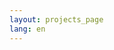 ```yaml
---
layout: projects_page
lang: en
---
```



<center>

<div id="zf_div_3krPbtWZ2W7xC_N7X5nmvBvIzFc20T2pRH-5CfiT3Zg"></div><script type="text/javascript">(function() {
try{
var f = document.createElement("iframe");   
f.src = 'https://forms.zohopublic.com/virtualoffice18342/form/JobApplicationForm/formperma/3krPbtWZ2W7xC_N7X5nmvBvIzFc20T2pRH-5CfiT3Zg?zf_rszfm=1';
f.style.border="none";                                           
f.style.height="1900px";
f.style.width="90%";
f.style.transition="all 0.5s ease";// No I18N
var d = document.getElementById("zf_div_3krPbtWZ2W7xC_N7X5nmvBvIzFc20T2pRH-5CfiT3Zg");
d.appendChild(f);
window.addEventListener('message', function (){
var zf_ifrm_data = event.data.split("|");
var zf_perma = zf_ifrm_data[0];
var zf_ifrm_ht_nw = ( parseInt(zf_ifrm_data[1], 10) + 15 ) + "px";
var iframe = document.getElementById("zf_div_3krPbtWZ2W7xC_N7X5nmvBvIzFc20T2pRH-5CfiT3Zg").getElementsByTagName("iframe")[0];
if ( (iframe.src).indexOf('formperma') > 0 && (iframe.src).indexOf(zf_perma) > 0 ) {
var prevIframeHeight = iframe.style.height;
if ( prevIframeHeight != zf_ifrm_ht_nw ) {
iframe.style.height = zf_ifrm_ht_nw;
}   
}
}, false);
}catch(e){}
})();</script>

</center>
